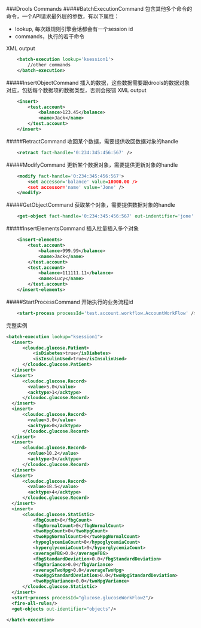 
###Drools Commands
#####BatchExecutionCommand
包含其他多个命令的命令，一个API请求最外层的参数，有以下属性：
* lookup, 每次跟规则引擎会话都会有一个session id
* commands，执行的若干命令

XML output
```xml
	<batch-execution lookup='ksession1'>
		//other commands
	</batch-execution>
```
#####InsertObjectCommand
插入的数据，这些数据需要跟drools的数据对象对应，包括每个数据项的数据类型，否则会报错
XML output
```xml
	<insert>
		<test.account>
			<balance>123.45</balance>
			<name>Jack</name>
		</test.account>
	</insert>
```
#####RetractCommand
收回某个数据，需要提供收回数据对象的handle
```xml
	<retract fact-handle='0:234:345:456:567' />
```
#####ModifyCommand
更新某个数据对象，需要提供更新对象的handle
```xml
	<modify fact-handle='0:234:345:456:567'>
		<set accessor='balance' value=10000.00 />
		<set accessor='name' value='Jone' />
	</modify>
```
#####GetObjectCommand
获取某个对象，需要提供数据对象的handle
```xml
	<get-object fact-handle='0:234:345:456:567' out-indentifier='jone' />
```
#####InsertElementsCommand
插入批量插入多个对象
```xml
	<insert-elements>
		<test.account>
			<balance>999.99</balance>
			<name>Jack</name>
		</test.account>
		<test.account>
			<balance>111111.11</balance>
			<name>Lucy</name>
		</test.account>
	</insert-elements>
```
#####StartProcessCommand
开始执行的业务流程id
```xml
	<start-process processId='test.account.workflow.AccountWorkFlow' />
```
完整实例
```xml
<batch-execution lookup="ksession1">
  <insert>
      <cloudoc.glucose.Patient>
          <isDiabetes>true</isDiabetes>
          <isInsulinUsed>true</isInsulinUsed>
      </cloudoc.glucose.Patient>
  </insert>
  <insert>
      <cloudoc.glucose.Record>
        <value>5.0</value>
        <acktype>1</acktype>
      </cloudoc.glucose.Record>
  </insert>
  <insert>
      <cloudoc.glucose.Record>
        <value>3.0</value>
        <acktype>0</acktype>
      </cloudoc.glucose.Record>
  </insert>
  <insert>
      <cloudoc.glucose.Record>
        <value>10.2</value>
        <acktype>3</acktype>
      </cloudoc.glucose.Record>
  </insert>
  <insert>
      <cloudoc.glucose.Record>
        <value>18.5</value>
        <acktype>4</acktype>
      </cloudoc.glucose.Record>
  </insert>
  <insert>
      <cloudoc.glucose.Statistic>
          <fbgCount>0</fbgCount>
          <fbgNormalCount>0</fbgNormalCount>
          <twoHpgCount>0</twoHpgCount>
          <twoHpgNormalCount>0</twoHpgNormalCount>
          <hypoglycemiaCount>0</hypoglycemiaCount>
          <hyperglycemiaCount>0</hyperglycemiaCount>
          <averageFBG>0.0</averageFBG>
          <fbgStandardDeviation>0.0</fbgStandardDeviation>
          <fbgVariance>0.0</fbgVariance>
          <averageTwoHpg>0.0</averageTwoHpg>
          <twoHpgStandardDeviation>0.0</twoHpgStandardDeviation>
          <twoHpgVariance>0.0</twoHpgVariance>
      </cloudoc.glucose.Statistic>
  </insert>
  <start-process processId="glucose.glucoseWorkFlow2"/>
  <fire-all-rules/>
  <get-objects out-identifier="objects"/>

</batch-execution>
```